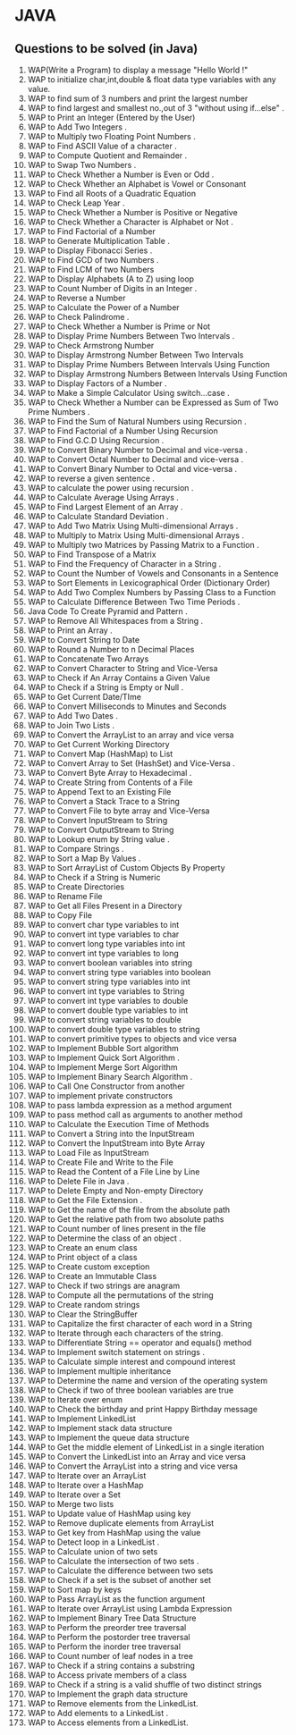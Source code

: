 # JAVA
## Questions to be solved (in Java)

1.	WAP(Write a Program) to display a message "Hello World !" 
2.	WAP to initialize char,int,double & float data type variables with any value.
3.	WAP to find sum of 3 numbers and print the largest number
4.	WAP to find largest and smallest no.,out of 3 "without using if...else" .
5.	WAP to Print an Integer (Entered by the User) 
6.	WAP to Add Two Integers .
7.	WAP to Multiply two Floating Point Numbers .
8.	WAP to Find ASCII Value of a character .
9.	WAP to Compute Quotient and Remainder .
10.	WAP to Swap Two Numbers .
11.	WAP to Check Whether a Number is Even or Odd .
12.	WAP to Check Whether an Alphabet is Vowel or Consonant 
13.	WAP to Find all Roots of a Quadratic Equation 
14.	WAP to Check Leap Year .
15.	WAP to Check Whether a Number is Positive or Negative 
16.	WAP to Check Whether a Character is Alphabet or Not .
17.	WAP to Find Factorial of a Number 
18.	WAP to Generate Multiplication Table .
19.	WAP to Display Fibonacci Series .
20.	WAP to Find GCD of two Numbers .
21.	WAP to Find LCM of two Numbers 
22.	WAP to Display Alphabets (A to Z) using loop
23.	WAP to Count Number of Digits in an Integer .
24.	WAP to Reverse a Number
25.	WAP to Calculate the Power of a Number
26.	WAP to Check Palindrome .
27.	WAP to Check Whether a Number is Prime or Not
28.	WAP to Display Prime Numbers Between Two Intervals .
29.	WAP to Check Armstrong Number
30.	WAP to Display Armstrong Number Between Two Intervals
31.	WAP to Display Prime Numbers Between Intervals Using Function
32.	WAP to Display Armstrong Numbers Between Intervals Using Function
33.	WAP to Display Factors of a Number .
34.	WAP to Make a Simple Calculator Using switch...case .
35.	WAP to Check Whether a Number can be Expressed as Sum of Two Prime Numbers .
36.	WAP to Find the Sum of Natural Numbers using Recursion .
37.	WAP to Find Factorial of a Number Using Recursion
38.	WAP to Find G.C.D Using Recursion .
39.	WAP to Convert Binary Number to Decimal and vice-versa .
40.	WAP to Convert Octal Number to Decimal and vice-versa .
41.	WAP to Convert Binary Number to Octal and vice-versa .
42.	WAP to reverse a given sentence .
43.	WAP to calculate the power using recursion .
44.	WAP to Calculate Average Using Arrays .
45.	WAP to Find Largest Element of an Array .
46.	WAP to Calculate Standard Deviation .
47.	WAP to Add Two Matrix Using Multi-dimensional Arrays .
48.	WAP to Multiply to Matrix Using Multi-dimensional Arrays .
49.	WAP to Multiply two Matrices by Passing Matrix to a Function .
50.	WAP to Find Transpose of a Matrix
51.	WAP to Find the Frequency of Character in a String .
52.	WAP to Count the Number of Vowels and Consonants in a Sentence
53.	WAP to Sort Elements in Lexicographical Order (Dictionary Order)
54.	WAP to Add Two Complex Numbers by Passing Class to a Function
55.	WAP to Calculate Difference Between Two Time Periods .
56.	Java Code To Create Pyramid and Pattern .
57.	WAP to Remove All Whitespaces from a String .
58.	WAP to Print an Array .
59.	WAP to Convert String to Date
60.	WAP to Round a Number to n Decimal Places
61.	WAP to Concatenate Two Arrays
62.	WAP to Convert Character to String and Vice-Versa
63.	WAP to Check if An Array Contains a Given Value
64.	WAP to Check if a String is Empty or Null .
65.	WAP to Get Current Date/TIme
66.	WAP to Convert Milliseconds to Minutes and Seconds
67.	WAP to Add Two Dates .
68.	WAP to Join Two Lists .
69.	WAP to Convert the ArrayList to an array and vice versa
70.	WAP to Get Current Working Directory
71.	WAP to Convert Map (HashMap) to List
72.	WAP to Convert Array to Set (HashSet) and Vice-Versa .
73.	WAP to Convert Byte Array to Hexadecimal .
74.	WAP to Create String from Contents of a File
75.	WAP to Append Text to an Existing File
76.	WAP to Convert a Stack Trace to a String
77.	WAP to Convert File to byte array and Vice-Versa
78.	WAP to Convert InputStream to String
79.	WAP to Convert OutputStream to String
80.	WAP to Lookup enum by String value .
81.	WAP to Compare Strings .
82.	WAP to Sort a Map By Values .
83.	WAP to Sort ArrayList of Custom Objects By Property
84.	WAP to Check if a String is Numeric
85.	WAP to Create Directories
86.	WAP to Rename File
87.	WAP to Get all Files Present in a Directory
88.	WAP to Copy File
89.	WAP to convert char type variables to int
90.	WAP to convert int type variables to char
91.	WAP to convert long type variables into int
92.	WAP to convert int type variables to long
93.	WAP to convert boolean variables into string
94.	WAP to convert string type variables into boolean
95.	WAP to convert string type variables into int
96.	WAP to convert int type variables to String
97.	WAP to convert int type variables to double
98.	WAP to convert double type variables to int
99.	WAP to convert string variables to double
100.	WAP to convert double type variables to string
101.	WAP to convert primitive types to objects and vice versa
102.	WAP to Implement Bubble Sort algorithm
103.	WAP to Implement Quick Sort Algorithm .
104.	WAP to Implement Merge Sort Algorithm
105.	WAP to Implement Binary Search Algorithm .
106.	WAP to Call One Constructor from another
107.	WAP to implement private constructors
108.	WAP to pass lambda expression as a method argument
109.	WAP to pass method call as arguments to another method
110.	WAP to Calculate the Execution Time of Methods
111.	WAP to Convert a String into the InputStream
112.	WAP to Convert the InputStream into Byte Array
113.	WAP to Load File as InputStream
114.	WAP to Create File and Write to the File
115.	WAP to Read the Content of a File Line by Line
116.	WAP to Delete File in Java .
117.	WAP to Delete Empty and Non-empty Directory
118.	WAP to Get the File Extension .
119.	WAP to Get the name of the file from the absolute path
120.	WAP to Get the relative path from two absolute paths
121.	WAP to Count number of lines present in the file
122.	WAP to Determine the class of an object .
123.	WAP to Create an enum class
124.	WAP to Print object of a class
125.	WAP to Create custom exception
126.	WAP to Create an Immutable Class
127.	WAP to Check if two strings are anagram
128.	WAP to Compute all the permutations of the string
129.	WAP to Create random strings
130.	WAP to Clear the StringBuffer
131.	WAP to Capitalize the first character of each word in a String
132.	WAP to Iterate through each characters of the string.
133.	WAP to Differentiate String == operator and equals() method
134.	WAP to Implement switch statement on strings .
135.	WAP to Calculate simple interest and compound interest
136.	WAP to Implement multiple inheritance
137.	WAP to Determine the name and version of the operating system
138.	WAP to Check if two of three boolean variables are true
139.	WAP to Iterate over enum
140.	WAP to Check the birthday and print Happy Birthday message
141.	WAP to Implement LinkedList
142.	WAP to Implement stack data structure
143.	WAP to Implement the queue data structure
144.	WAP to Get the middle element of LinkedList in a single iteration
145.	WAP to Convert the LinkedList into an Array and vice versa
146.	WAP to Convert the ArrayList into a string and vice versa
147.	WAP to Iterate over an ArrayList
148.	WAP to Iterate over a HashMap
149.	WAP to Iterate over a Set
150.	WAP to Merge two lists
151.	WAP to Update value of HashMap using key
152.	WAP to Remove duplicate elements from ArrayList
153.	WAP to Get key from HashMap using the value
154.	WAP to Detect loop in a LinkedList .
155.	WAP to Calculate union of two sets
156.	WAP to Calculate the intersection of two sets .
157.	WAP to Calculate the difference between two sets
158.	WAP to Check if a set is the subset of another set
159.	WAP to Sort map by keys
160.	WAP to Pass ArrayList as the function argument
161.	WAP to Iterate over ArrayList using Lambda Expression
162.	WAP to Implement Binary Tree Data Structure
163.	WAP to Perform the preorder tree traversal
164.	WAP to Perform the postorder tree traversal
165.	WAP to Perform the inorder tree traversal
166.	WAP to Count number of leaf nodes in a tree
167.	WAP to Check if a string contains a substring
168.	WAP to Access private members of a class
169.	WAP to Check if a string is a valid shuffle of two distinct strings
170.	WAP to Implement the graph data structure
171.	WAP to Remove elements from the LinkedList.
172.	WAP to Add elements to a LinkedList .
173.	WAP to Access elements from a LinkedList.
